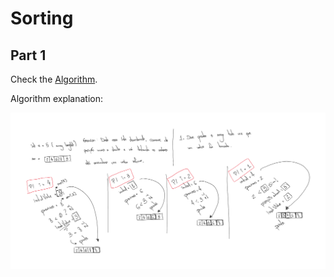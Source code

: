 # Sorting

## Part 1

Check the [Algorithm](./InsertionSortPart1.cs).

Algorithm explanation:

![Algorithm Explanation](./images/insertion-sort-part-1-algorithm-explanation.png)